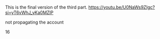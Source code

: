 This is the final version of the third part. https://youtu.be/U0NaWs9ZIgc?si=yT6vWhJ_yKa0MZlP

not propagating the account 

16
